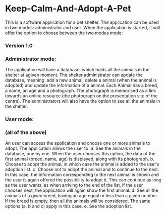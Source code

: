 # Keep-Calm-And-Adopt-A-Pet

This is a software application for a pet shelter. The application can
be used in two modes: administrator and user. When the application is started, it will offer the option
to choose between the two modes mode:

### Version 1.0

### Administrator mode:
  The application will have a database, which holds all the animals in the shelter at agiven moment. 
The shelter administrator can update the database, meaning: add a new animal, delete a animal (when the animal 
is adopted) and update the information of a animal. Each Animal has a breed, a name, an age and a photograph. 
The photograph is memorised as a link towards an online resource (the photograph on the presentation
site of the centre). The administrators will also have the option to see all the animals in the shelter.

### User mode:
### (all of the above)

  An user can access the application and choose one or more animals to adopt. The application allows the 
user to:
  a. See the animals in the database, one by one. When the user chooses this option, the data of the
first animal (breed, name, age) is displayed, along with its photograph.
  b. Choose to adopt the animal, in which case the animal is added to the user’s adoption list.
  c. Choose not to adopt the animal and to continue to the next. In this case, the information corresponding
to the next animal is shown and the user is again offered the possibility to adopt it. This can continue as
long as the user wants, as when arriving to the end of the list, if the user chooses next, the application
will again show the first animal.
  d. See all the animals of a given breed, having an age equal or less than a given number. If the breed
is empty, then all the animals will be considered. The same options (a, b and c) apply in this case.
  e. See the adoption list.
